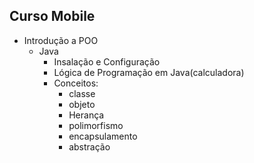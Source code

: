 ## Curso Mobile
 - Introdução a POO
    - Java 
        - Insalação e Configuração
        - Lógica de Programação em Java(calculadora)
        - Conceitos:
            - classe
            - objeto 
            - Herança 
            - polimorfismo
            - encapsulamento
            - abstração